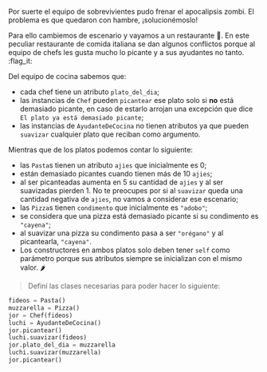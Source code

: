 Por suerte el equipo de sobrevivientes pudo frenar el apocalipsis zombi. El problema es que quedaron con hambre, ¡solucionémoslo!

Para ello cambiemos de escenario y vayamos a un restaurante :pizza:. En este peculiar restaurante de comida italiana se dan algunos conflictos porque al equipo de chefs les gusta mucho lo picante y a sus ayudantes no tanto. :flag_it:

Del equipo de cocina sabemos que:

* cada chef tiene un atributo `plato_del_dia`;
* las instancias de `Chef` pueden `picantear` ese plato solo si **no** está demasiado picante, en caso de estarlo arrojan una excepción que dice `El plato ya está demasiado picante`; 
* las instancias de `AyudanteDeCocina` no tienen atributos ya que pueden `suavizar` cualquier plato que reciban como argumento.

Mientras que de los platos podemos contar lo siguiente:

* las `Pasta`s tienen un atributo `ajies` que inicialmente es 0;
* están demasiado picantes cuando tienen más de 10 `ajies`;
* al ser picanteadas aumenta en 5 su cantidad de `ajies` y al ser suavizadas pierden 1. No te preocupes por si al `suavizar` queda una cantidad negativa de `ajies`, no vamos a considerar ese escenario;
* las `Pizza`s tienen `condimento` que inicialmente es `"adobo"`;
* se considera que una pizza está demasiado picante si su condimento es `"cayena"`;
* al suavizar una pizza su condimento pasa a ser `"orégano"` y al picantearla, `"cayena"`.
* Los constructores en ambos platos solo deben tener `self` como parámetro porque sus atributos siempre se inicializan con el mismo valor. :hot_pepper:

> Definí las clases necesarias para poder hacer lo siguiente:
>
```python
fideos = Pasta()
muzzarella = Pizza()
jor = Chef(fideos)
luchi = AyudanteDeCocina()
jor.picantear()
luchi.suavizar(fideos)
jor.plato_del_dia = muzzarella
luchi.suavizar(muzzarella)
jor.picantear()
```
